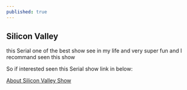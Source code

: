 ```yaml
---
published: true
---
```

## Silicon Valley 

this Serial one of the best show see in my life and very super fun and  I recommand seen this show


So if interested seen this Serial show link in below:

[About Silicon Valley Show](https://en.wikipedia.org/wiki/Silicon_Valley_(TV_series) "About Silicon Valley Show")
